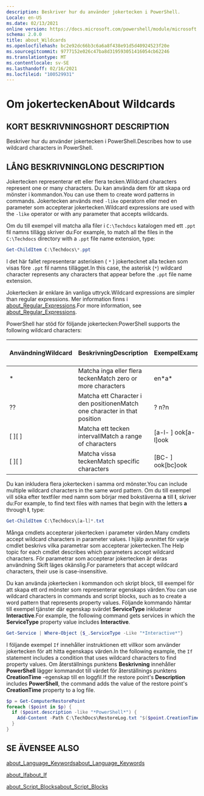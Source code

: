 ```yaml
---
description: Beskriver hur du använder jokertecken i PowerShell.
Locale: en-US
ms.date: 02/13/2021
online version: https://docs.microsoft.com/powershell/module/microsoft.powershell.core/about/about_wildcards?view=powershell-7.1&WT.mc_id=ps-gethelp
schema: 2.0.0
title: about_Wildcards
ms.openlocfilehash: bc2e92dc66b3c6a6a8f438e91d5d40924523f20e
ms.sourcegitcommit: 9777152e026c47ba8d319593051416054cb62246
ms.translationtype: MT
ms.contentlocale: sv-SE
ms.lasthandoff: 02/16/2021
ms.locfileid: "100529931"
---
```

# <a name="about-wildcards"></a><span data-ttu-id="0421c-103">Om jokertecken</span><span class="sxs-lookup"><span data-stu-id="0421c-103">About Wildcards</span></span>

## <a name="short-description"></a><span data-ttu-id="0421c-104">KORT BESKRIVNING</span><span class="sxs-lookup"><span data-stu-id="0421c-104">SHORT DESCRIPTION</span></span>

<span data-ttu-id="0421c-105">Beskriver hur du använder jokertecken i PowerShell.</span><span class="sxs-lookup"><span data-stu-id="0421c-105">Describes how to use wildcard characters in PowerShell.</span></span>

## <a name="long-description"></a><span data-ttu-id="0421c-106">LÅNG BESKRIVNING</span><span class="sxs-lookup"><span data-stu-id="0421c-106">LONG DESCRIPTION</span></span>

<span data-ttu-id="0421c-107">Jokertecken representerar ett eller flera tecken.</span><span class="sxs-lookup"><span data-stu-id="0421c-107">Wildcard characters represent one or many characters.</span></span> <span data-ttu-id="0421c-108">Du kan använda dem för att skapa ord mönster i kommandon.</span><span class="sxs-lookup"><span data-stu-id="0421c-108">You can use them to create word patterns in commands.</span></span> <span data-ttu-id="0421c-109">Jokertecken används med `-like` operatorn eller med en parameter som accepterar jokertecken.</span><span class="sxs-lookup"><span data-stu-id="0421c-109">Wildcard expressions are used with the `-like` operator or with any parameter that accepts wildcards.</span></span>

<span data-ttu-id="0421c-110">Om du till exempel vill matcha alla filer i `C:\Techdocs` katalogen med ett `.ppt` fil namns tillägg skriver du:</span><span class="sxs-lookup"><span data-stu-id="0421c-110">For example, to match all the files in the `C:\Techdocs` directory with a `.ppt` file name extension, type:</span></span>

```powershell
Get-ChildItem C:\Techdocs\*.ppt
```

<span data-ttu-id="0421c-111">I det här fallet representerar asterisken ( `*` ) jokertecknet alla tecken som visas före `.ppt` fil namns tillägget.</span><span class="sxs-lookup"><span data-stu-id="0421c-111">In this case, the asterisk (`*`) wildcard character represents any characters that appear before the `.ppt` file name extension.</span></span>

<span data-ttu-id="0421c-112">Jokertecken är enklare än vanliga uttryck.</span><span class="sxs-lookup"><span data-stu-id="0421c-112">Wildcard expressions are simpler than regular expressions.</span></span> <span data-ttu-id="0421c-113">Mer information finns i [about_Regular_Expressions](./about_Regular_Expressions.md).</span><span class="sxs-lookup"><span data-stu-id="0421c-113">For more information, see [about_Regular_Expressions](./about_Regular_Expressions.md).</span></span>

<span data-ttu-id="0421c-114">PowerShell har stöd för följande jokertecken:</span><span class="sxs-lookup"><span data-stu-id="0421c-114">PowerShell supports the following wildcard characters:</span></span>

|<span data-ttu-id="0421c-115">Användning</span><span class="sxs-lookup"><span data-stu-id="0421c-115">Wildcard</span></span>|<span data-ttu-id="0421c-116">Beskrivning</span><span class="sxs-lookup"><span data-stu-id="0421c-116">Description</span></span>               |<span data-ttu-id="0421c-117">Exempel</span><span class="sxs-lookup"><span data-stu-id="0421c-117">Example</span></span> |<span data-ttu-id="0421c-118">Matchning</span><span class="sxs-lookup"><span data-stu-id="0421c-118">Match</span></span>        |<span data-ttu-id="0421c-119">Ingen matchning</span><span class="sxs-lookup"><span data-stu-id="0421c-119">No Match</span></span>|
|--------|--------------------------|--------|-------------|--------|
|\*      |<span data-ttu-id="0421c-120">Matcha inga eller flera tecken</span><span class="sxs-lookup"><span data-stu-id="0421c-120">Match zero or more characters</span></span> | <span data-ttu-id="0421c-121">en\*</span><span class="sxs-lookup"><span data-stu-id="0421c-121">a\*</span></span>  | <span data-ttu-id="0421c-122">aA, AG, Apple</span><span class="sxs-lookup"><span data-stu-id="0421c-122">aA, ag, Apple</span></span> | <span data-ttu-id="0421c-123">banan</span><span class="sxs-lookup"><span data-stu-id="0421c-123">banana</span></span> |
|<span data-ttu-id="0421c-124">?</span><span class="sxs-lookup"><span data-stu-id="0421c-124">?</span></span>       |<span data-ttu-id="0421c-125">Matcha ett Character i den positionen</span><span class="sxs-lookup"><span data-stu-id="0421c-125">Match one character in that position</span></span> | <span data-ttu-id="0421c-126">? n</span><span class="sxs-lookup"><span data-stu-id="0421c-126">?n</span></span> | <span data-ttu-id="0421c-127">en, i, på</span><span class="sxs-lookup"><span data-stu-id="0421c-127">an, in, on</span></span> | <span data-ttu-id="0421c-128">kördes</span><span class="sxs-lookup"><span data-stu-id="0421c-128">ran</span></span> |
|<span data-ttu-id="0421c-129">\[ \]</span><span class="sxs-lookup"><span data-stu-id="0421c-129">\[ \]</span></span>   |<span data-ttu-id="0421c-130">Matcha ett tecken intervall</span><span class="sxs-lookup"><span data-stu-id="0421c-130">Match a range of characters</span></span> | <span data-ttu-id="0421c-131">\[a-l- \] ook</span><span class="sxs-lookup"><span data-stu-id="0421c-131">\[a-l\]ook</span></span> | <span data-ttu-id="0421c-132">bok, Cook, utseende</span><span class="sxs-lookup"><span data-stu-id="0421c-132">book, cook, look</span></span> | <span data-ttu-id="0421c-133">skrev</span><span class="sxs-lookup"><span data-stu-id="0421c-133">took</span></span> |
|<span data-ttu-id="0421c-134">\[ \]</span><span class="sxs-lookup"><span data-stu-id="0421c-134">\[ \]</span></span>   |<span data-ttu-id="0421c-135">Matcha vissa tecken</span><span class="sxs-lookup"><span data-stu-id="0421c-135">Match specific characters</span></span> | <span data-ttu-id="0421c-136">\[BC- \] ook</span><span class="sxs-lookup"><span data-stu-id="0421c-136">\[bc\]ook</span></span> | <span data-ttu-id="0421c-137">bok, Cook</span><span class="sxs-lookup"><span data-stu-id="0421c-137">book, cook</span></span> | <span data-ttu-id="0421c-138">uttryckt</span><span class="sxs-lookup"><span data-stu-id="0421c-138">hook</span></span> |

<span data-ttu-id="0421c-139">Du kan inkludera flera jokertecken i samma ord mönster.</span><span class="sxs-lookup"><span data-stu-id="0421c-139">You can include multiple wildcard characters in the same word pattern.</span></span> <span data-ttu-id="0421c-140">Om du till exempel vill söka efter textfiler med namn som börjar med bokstäverna **a** till **l**, skriver du:</span><span class="sxs-lookup"><span data-stu-id="0421c-140">For example, to find text files with names that begin with the letters **a** through **l**, type:</span></span>

```powershell
Get-ChildItem C:\Techdocs\[a-l]*.txt
```

<span data-ttu-id="0421c-141">Många cmdlets accepterar jokertecken i parameter värden.</span><span class="sxs-lookup"><span data-stu-id="0421c-141">Many cmdlets accept wildcard characters in parameter values.</span></span> <span data-ttu-id="0421c-142">I hjälp avsnittet för varje cmdlet beskrivs vilka parametrar som accepterar jokertecken.</span><span class="sxs-lookup"><span data-stu-id="0421c-142">The Help topic for each cmdlet describes which parameters accept wildcard characters.</span></span> <span data-ttu-id="0421c-143">För parametrar som accepterar jokertecken är deras användning Skift läges okänslig.</span><span class="sxs-lookup"><span data-stu-id="0421c-143">For parameters that accept wildcard characters, their use is case-insensitive.</span></span>

<span data-ttu-id="0421c-144">Du kan använda jokertecken i kommandon och skript block, till exempel för att skapa ett ord mönster som representerar egenskaps värden.</span><span class="sxs-lookup"><span data-stu-id="0421c-144">You can use wildcard characters in commands and script blocks, such as to create a word pattern that represents property values.</span></span> <span data-ttu-id="0421c-145">Följande kommando hämtar till exempel tjänster där egenskap svärdet **ServiceType** inkluderar **Interactive**.</span><span class="sxs-lookup"><span data-stu-id="0421c-145">For example, the following command gets services in which the **ServiceType** property value includes **Interactive**.</span></span>

```powershell
Get-Service | Where-Object {$_.ServiceType -Like "*Interactive*"}
```

<span data-ttu-id="0421c-146">I följande exempel `If` innehåller instruktionen ett villkor som använder jokertecken för att hitta egenskaps värden.</span><span class="sxs-lookup"><span data-stu-id="0421c-146">In the following example, the `If` statement includes a condition that uses wildcard characters to find property values.</span></span> <span data-ttu-id="0421c-147">Om återställnings punktens **Beskrivning** innehåller **PowerShell** lägger kommandot till värdet för återställnings punktens **CreationTime** -egenskap till en loggfil.</span><span class="sxs-lookup"><span data-stu-id="0421c-147">If the restore point's **Description** includes **PowerShell**, the command adds the value of the restore point's **CreationTime** property to a log file.</span></span>

```powershell
$p = Get-ComputerRestorePoint
foreach ($point in $p) {
  if ($point.description -like "*PowerShell*") {
    Add-Content -Path C:\TechDocs\RestoreLog.txt "$($point.CreationTime)"
  }
}
```

## <a name="see-also"></a><span data-ttu-id="0421c-148">SE ÄVEN</span><span class="sxs-lookup"><span data-stu-id="0421c-148">SEE ALSO</span></span>

[<span data-ttu-id="0421c-149">about_Language_Keywords</span><span class="sxs-lookup"><span data-stu-id="0421c-149">about_Language_Keywords</span></span>](about_Language_Keywords.md)

[<span data-ttu-id="0421c-150">about_If</span><span class="sxs-lookup"><span data-stu-id="0421c-150">about_If</span></span>](about_If.md)

[<span data-ttu-id="0421c-151">about_Script_Blocks</span><span class="sxs-lookup"><span data-stu-id="0421c-151">about_Script_Blocks</span></span>](about_Script_Blocks.md)
